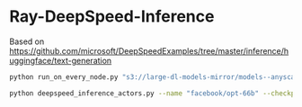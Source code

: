 # Ray-DeepSpeed-Inference

Based on https://github.com/microsoft/DeepSpeedExamples/tree/master/inference/huggingface/text-generation


```bash
python run_on_every_node.py "s3://large-dl-models-mirror/models--anyscale--opt-66b-resharded/main/" "~/model"

python deepspeed_inference_actors.py --name "facebook/opt-66b" --checkpoint_path "~/model" --batch_size 1 --ds_inference --use_kernel  --use_meta_tensor --num_worker_groups 1 --num_gpus_per_worker_group 12
```